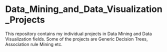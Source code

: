 # Data_Mining_and_Data_Visualization_Projects

This repository contains my individual projects in Data Mining and Data Visualization fields. Some of the projects are Generic Decision Trees, Association rule Mining etc. 
